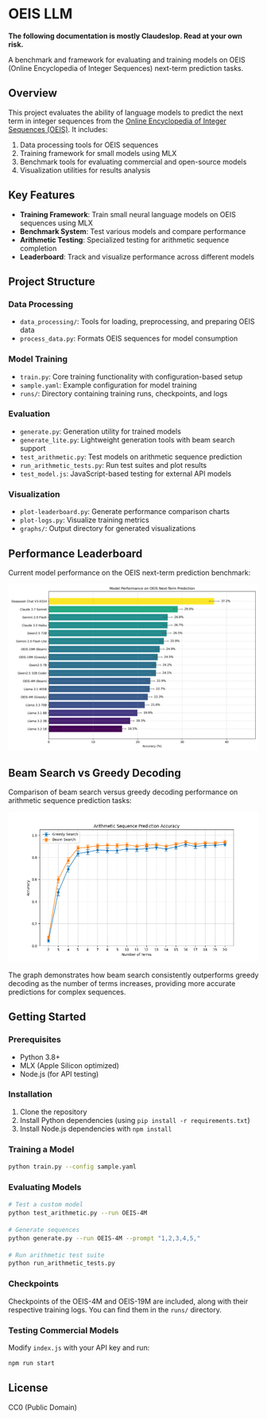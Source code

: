 # OEIS LLM

**The following documentation is mostly Claudeslop. Read at your own risk.**

A benchmark and framework for evaluating and training models on OEIS (Online Encyclopedia of Integer Sequences) next-term prediction tasks.

## Overview

This project evaluates the ability of language models to predict the next term in integer sequences from the [Online Encyclopedia of Integer Sequences (OEIS)](https://oeis.org/). It includes:

1. Data processing tools for OEIS sequences
2. Training framework for small models using MLX
3. Benchmark tools for evaluating commercial and open-source models
4. Visualization utilities for results analysis

## Key Features

- **Training Framework**: Train small neural language models on OEIS sequences using MLX
- **Benchmark System**: Test various models and compare performance
- **Arithmetic Testing**: Specialized testing for arithmetic sequence completion
- **Leaderboard**: Track and visualize performance across different models

## Project Structure

### Data Processing

- `data_processing/`: Tools for loading, preprocessing, and preparing OEIS data
- `process_data.py`: Formats OEIS sequences for model consumption

### Model Training

- `train.py`: Core training functionality with configuration-based setup
- `sample.yaml`: Example configuration for model training
- `runs/`: Directory containing training runs, checkpoints, and logs

### Evaluation

- `generate.py`: Generation utility for trained models
- `generate_lite.py`: Lightweight generation tools with beam search support
- `test_arithmetic.py`: Test models on arithmetic sequence prediction
- `run_arithmetic_tests.py`: Run test suites and plot results
- `test_model.js`: JavaScript-based testing for external API models

### Visualization

- `plot-leaderboard.py`: Generate performance comparison charts
- `plot-logs.py`: Visualize training metrics
- `graphs/`: Output directory for generated visualizations

## Performance Leaderboard

Current model performance on the OEIS next-term prediction benchmark:

![Model Performance Leaderboard](graphs/leaderboard.png)

## Beam Search vs Greedy Decoding

Comparison of beam search versus greedy decoding performance on arithmetic sequence prediction tasks:

![Arithmetic Test Results](graphs/arithmetic_test_results.png)

The graph demonstrates how beam search consistently outperforms greedy decoding as the number of terms increases, providing more accurate predictions for complex sequences.

## Getting Started

### Prerequisites

- Python 3.8+
- MLX (Apple Silicon optimized)
- Node.js (for API testing)

### Installation

1. Clone the repository
2. Install Python dependencies (using `pip install -r requirements.txt`)
3. Install Node.js dependencies with `npm install`

### Training a Model

```bash
python train.py --config sample.yaml
```

### Evaluating Models

```bash
# Test a custom model
python test_arithmetic.py --run OEIS-4M

# Generate sequences
python generate.py --run OEIS-4M --prompt "1,2,3,4,5,"

# Run arithmetic test suite
python run_arithmetic_tests.py
```

### Checkpoints

Checkpoints of the OEIS-4M and OEIS-19M are included, along with their respective training logs. You can find them in the `runs/` directory.

### Testing Commercial Models

Modify `index.js` with your API key and run:

```bash
npm run start
```

## License

CC0 (Public Domain)